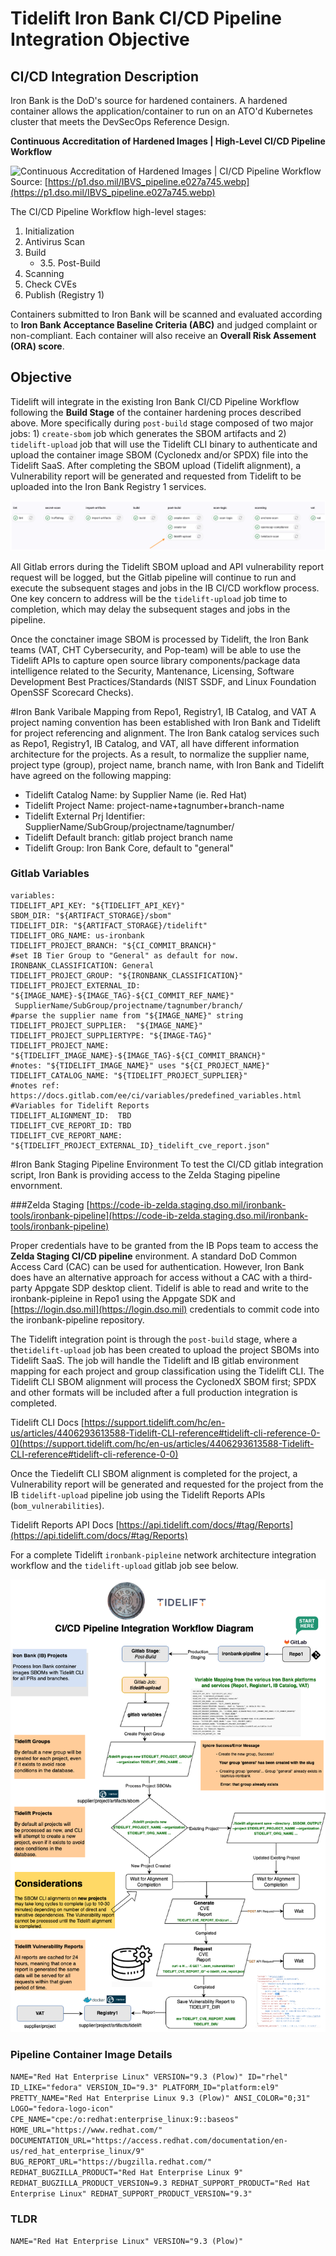 # Tidelift Iron Bank CI/CD Pipeline Integration Objective 


## CI/CD Integration Description
Iron Bank is the DoD's source for hardened containers. A hardened container allows the application/container to run on an ATO'd Kubernetes cluster that meets the DevSecOps Reference Design. 

**Continuous Accreditation of Hardened Images | High-Level CI/CD Pipeline Workflow**

![Continuous Accreditation of Hardened Images | CI/CD Pipeline Workflow](https://p1.dso.mil/IBVS_pipeline.e027a745.webp "Optional Title")
Source: [https://p1.dso.mil/IBVS_pipeline.e027a745.webp](https://p1.dso.mil/IBVS_pipeline.e027a745.webp)

The CI/CD Pipeline Workflow high-level stages:

1. Initialization 
2. Antivirus Scan
3. Build
	* 3.5. Post-Build
4. Scanning
5. Check CVEs
6. Publish (Registry 1)

Containers submitted to Iron Bank will be scanned and evaluated according to **Iron Bank Acceptance Baseline Criteria (ABC)** and judged complaint or non-compliant. Each container will also receive an **Overall Risk Assement (ORA) score**.

## Objective 
Tidelift will integrate in the existing Iron Bank CI/CD Pipeline Workflow following the **Build Stage** of the container hardening proces described above. More specifically during `post-build` stage composed of two major jobs: 1) `create-sbom` job which generates the SBOM artifacts and 2) `tidelift-upload` job that will use the Tidelift CLI binary to authenticate and upload the container image SBOM (Cyclonedx and/or SPDX) file into the Tidelift SaaS.
After completing the SBOM upload (Tidelift alignment), a Vulnerability report will be generated and requested from Tidelift to be uploaded into the Iron Bank Registry 1 services.  

![image info](tidelift_upload.png)

All Gitlab errors during the Tidelift SBOM upload and API vulnerability report request will be logged, but the Gitlab pipeline will continue to run and execute the subsequent stages and jobs in the IB CI/CD workflow process. One key concern to address will be the `tidelift-upload` job time to completion, which may delay the subsequent stages and jobs in the pipeline.  
 
Once the conctainer image SBOM is processed by Tidelift, the Iron Bank teams (VAT, CHT Cybersecurity, and Pop-team) will be able to use the Tidelift APIs to capture open source library components/package data intelligence related to the Security, Mantenance, Licensing, Software Development Best Practices/Standards (NIST SSDF, and Linux Foundation OpenSSF Scorecard Checks). 



#Iron Bank Varibale Mapping from Repo1, Registry1, IB Catalog, and VAT
A project naming convention has been established with Iron Bank and Tidelift for project referencing and alignment. The Iron Bank catalog services such as Repo1, Registry1, IB Catalog, and VAT, all have different information architecture for the projects. As a result, to normalize the supplier name, project type (group), project name, branch name, with Iron Bank and Tidelift have agreed on the following mapping:

* Tidelift Catalog Name: by Supplier Name (ie. Red Hat)
* Tidelift Project Name: project-name+tagnumber+branch-name 
* Tidelift External Prj Identifier: SupplierName/SubGroup/projectname/tagnumber/
* Tidelift Default branch: gitlab project branch name
* Tidelift Group: Iron Bank Core, default to "general"

### Gitlab Variables 

```
variables:
TIDELIFT_API_KEY: "${TIDELIFT_API_KEY}"
SBOM_DIR: "${ARTIFACT_STORAGE}/sbom"
TIDELIFT_DIR: "${ARTIFACT_STORAGE}/tidelift"
TIDELIFT_ORG_NAME: us-ironbank
TIDELIFT_PROJECT_BRANCH: "${CI_COMMIT_BRANCH}"
#set IB Tier Group to "General" as default for now. 
IRONBANK_CLASSIFICATION: General  
TIDELIFT_PROJECT_GROUP: "${IRONBANK_CLASSIFICATION}" 
TIDELIFT_PROJECT_EXTERNAL_ID: "${IMAGE_NAME}-${IMAGE_TAG}-${CI_COMMIT_REF_NAME}"
 SupplierName/SubGroup/projectname/tagnumber/branch/
#parse the supplier name from "${IMAGE_NAME}" string 
TIDELIFT_PROJECT_SUPPLIER:  "${IMAGE_NAME}" 
TIDELIFT_PROJECT_SUPPLIERTYPE: "${IMAGE-TAG}"
TIDELIFT_PROJECT_NAME: "${TIDELIFT_IMAGE_NAME}-${IMAGE_TAG}-${CI_COMMIT_BRANCH}"  
#notes: "${TIDELIFT_IMAGE_NAME}" uses "${CI_PROJECT_NAME}"
TIDELIFT_CATALOG_NAME: "${TIDELIFT_PROJECT_SUPPLIER}"
#notes ref: https://docs.gitlab.com/ee/ci/variables/predefined_variables.html 
#Variables for Tidelift Reports
TIDELIFT_ALIGNMENT_ID:  TBD
TIDELIFT_CVE_REPORT_ID: TBD
TIDELIFT_CVE_REPORT_NAME:  "${TIDELIFT_PROJECT_EXTERNAL_ID}_tidelift_cve_report.json"
```


#Iron Bank Staging Pipeline Environment 
To test the CI/CD gitlab integration script, Iron Bank is providing access to the Zelda Staging pipeline envornment. 

###Zelda Staging 
[https://code-ib-zelda.staging.dso.mil/ironbank-tools/ironbank-pipeline](https://code-ib-zelda.staging.dso.mil/ironbank-tools/ironbank-pipeline)

Proper credentials have to be granted from the IB Pops team to access the **Zelda Staging CI/CD pipeline** environment. A standard DoD Common Access Card (CAC) can be used for authentication. However, Iron Bank does have an alternative approach for access without a CAC with a third-party Appgate SDP desktop client. Tidelif is able to read and write to the ironbank-pipleine in Repo1  using the Appgate SDK and [https://login.dso.mil](https://login.dso.mil) credentials to commit code into the ironbank-pipeline repository. 

The Tidelift integration point is through the `post-build` stage, where a the`tidelift-upload` job has been created to upload the project SBOMs into Tidelift SaaS. The job will handle the Tidelift and IB gitlab environment mapping for each project and group classification using the Tidelift CLI. The Tidelift CLI SBOM alignment will process the CyclonedX SBOM first; SPDX and other formats will be included after a full production integration is completed. 

Tidelift CLI Docs
[https://support.tidelift.com/hc/en-us/articles/4406293613588-Tidelift-CLI-reference#tidelift-cli-reference-0-0](https://support.tidelift.com/hc/en-us/articles/4406293613588-Tidelift-CLI-reference#tidelift-cli-reference-0-0)

Once the Tiedelift CLI SBOM alignment is completed for the project, a Vulnerability report will be generated and requested for the project from the IB `tidelift-upload` pipeline job using the Tidelift Reports APIs (`bom_vulnerabilities`).

Tidelift Reports API Docs
[https://api.tidelift.com/docs/#tag/Reports](https://api.tidelift.com/docs/#tag/Reports)

For a complete Tidelift `ironbank-pipleine` network architecture integration workflow and the `tidelift-upload` gitlab job see below.  

 ![image info](tidelift_workflow.png)
 


### Pipeline Container Image Details 
`NAME="Red Hat Enterprise Linux"
VERSION="9.3 (Plow)"
ID="rhel"
ID_LIKE="fedora"
VERSION_ID="9.3"
PLATFORM_ID="platform:el9"
PRETTY_NAME="Red Hat Enterprise Linux 9.3 (Plow)"
ANSI_COLOR="0;31"
LOGO="fedora-logo-icon"
CPE_NAME="cpe:/o:redhat:enterprise_linux:9::baseos"
HOME_URL="https://www.redhat.com/"
DOCUMENTATION_URL="https://access.redhat.com/documentation/en-us/red_hat_enterprise_linux/9"
BUG_REPORT_URL="https://bugzilla.redhat.com/"
REDHAT_BUGZILLA_PRODUCT="Red Hat Enterprise Linux 9"
REDHAT_BUGZILLA_PRODUCT_VERSION=9.3
REDHAT_SUPPORT_PRODUCT="Red Hat Enterprise Linux"
REDHAT_SUPPORT_PRODUCT_VERSION="9.3"
`

### TLDR
``
NAME="Red Hat Enterprise Linux"
VERSION="9.3 (Plow)"
``